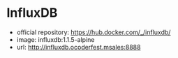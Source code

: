 # InfluxDB

- official repository: https://hub.docker.com/_/influxdb/
- image: influxdb:1.1.5-alpine
- url: http://influxdb.ocoderfest.msales:8888
